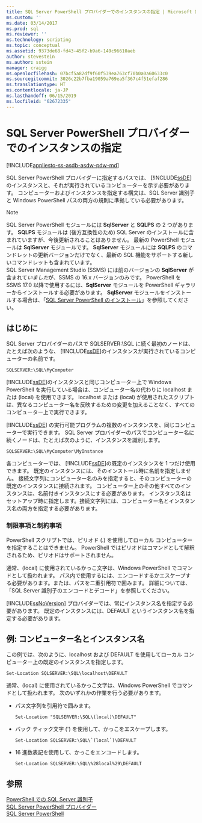 ```yaml
---
title: SQL Server PowerShell プロバイダーでのインスタンスの指定 | Microsoft Docs
ms.custom: ''
ms.date: 03/14/2017
ms.prod: sql
ms.reviewer: ''
ms.technology: scripting
ms.topic: conceptual
ms.assetid: 9373de68-fd43-45f2-b9a6-149c96610aeb
author: stevestein
ms.author: sstein
manager: craigg
ms.openlocfilehash: 07bcf5a82df9f60f539ea763cf70b0a0a60633c0
ms.sourcegitcommit: 3026c22b7fba19059a769ea5f367c4f51efaf286
ms.translationtype: HT
ms.contentlocale: ja-JP
ms.lasthandoff: 06/15/2019
ms.locfileid: "62672335"
---
```

# <a name="specify-instances-in-the-sql-server-powershell-provider"></a>SQL Server PowerShell プロバイダーでのインスタンスの指定
[!INCLUDE[appliesto-ss-asdb-asdw-pdw-md](../includes/appliesto-ss-asdb-asdw-pdw-md.md)]

SQL Server PowerShell プロバイダーに指定するパスでは、 [!INCLUDE[ssDE](../includes/ssde-md.md)] のインスタンスと、それが実行されているコンピューターを示す必要があります。 コンピューターおよびインスタンスを指定する構文は、SQL Server 識別子と Windows PowerShell パスの両方の規則に準拠している必要があります。  
  
> [!NOTE]
> SQL Server PowerShell モジュールには **SqlServer** と **SQLPS** の 2 つがあります。 **SQLPS** モジュールは (後方互換性のため) SQL Server のインストールに含まれていますが、今後更新されることはありません。 最新の PowerShell モジュールは **SqlServer** モジュールです。 **SqlServer** モジュールには **SQLPS** のコマンドレットの更新バージョンだけでなく、最新の SQL 機能をサポートする新しいコマンドレットも含まれています。  
> SQL Server Management Studio (SSMS) には前のバージョンの **SqlServer** が含まれて*いました*が、SSMS の 16.x バージョンのみです。 PowerShell を SSMS 17.0 以降で使用するには、**SqlServer** モジュールを PowerShell ギャラリーからインストールする必要があります。
> **SqlServer** モジュールをインストールする場合は、「[SQL Server PowerShell のインストール](download-sql-server-ps-module.md)」を参照してください。
  
  
## <a name="before-you-begin"></a>はじめに  
 SQL Server プロバイダーのパスで SQLSERVER:\SQL に続く最初のノードは、たとえば次のような、 [!INCLUDE[ssDE](../includes/ssde-md.md)]のインスタンスが実行されているコンピューターの名前です。  
  
```  
SQLSERVER:\SQL\MyComputer  
```  
  
 [!INCLUDE[ssDE](../includes/ssde-md.md)]のインスタンスと同じコンピューター上で Windows PowerShell を実行している場合は、コンピューター名の代わりに localhost または (local) を使用できます。 localhost または (local) が使用されたスクリプトは、異なるコンピューター名を反映するための変更を加えることなく、すべてのコンピューター上で実行できます。  
  
 [!INCLUDE[ssDE](../includes/ssde-md.md)] の実行可能プログラムの複数のインスタンスを、同じコンピューターで実行できます。 SQL Server プロバイダーのパスでコンピューター名に続くノードは、たとえば次のように、インスタンスを識別します。  
  
```  
SQLSERVER:\SQL\MyComputer\MyInstance  
```  
  
 各コンピューターでは、 [!INCLUDE[ssDE](../includes/ssde-md.md)]の既定のインスタンスを 1 つだけ使用できます。 既定のインスタンスには、そのインストール時に名前を指定しません。 接続文字列にコンピューター名のみを指定すると、そのコンピューターの既定のインスタンスに接続されます。 コンピューター上のその他すべてのインスタンスは、名前付きインスタンスにする必要があります。 インスタンス名はセットアップ時に指定します。接続文字列には、コンピューター名とインスタンス名の両方を指定する必要があります。  
  
###  <a name="LimitationsRestrictions"></a> 制限事項と制約事項  
 PowerShell スクリプトでは、ピリオド (.) を使用してローカル コンピューターを指定することはできません。 PowerShell ではピリオドはコマンドとして解釈されるため、ピリオドはサポートされません。  
  
 通常、(local) に使用されているかっこ文字は、Windows PowerShell でコマンドとして扱われます。 パス内で使用するには、エンコードするかエスケープする必要があります。または、パスを二重引用符で囲みます。 詳細については、「SQL Server 識別子のエンコードとデコード」を参照してください。  
  
 [!INCLUDE[ssNoVersion](../includes/ssnoversion-md.md)] プロバイダーでは、常にインスタンス名を指定する必要があります。 既定のインスタンスには、DEFAULT というインスタンス名を指定する必要があります。  
  
##  <a name="Examples"></a> 例: コンピューター名とインスタンス名  
 この例では、次のように、localhost および DEFAULT を使用してローカル コンピューター上の既定のインスタンスを指定します。  
  
```  
Set-Location SQLSERVER:\SQL\localhost\DEFAULT   
```  
  
 通常、(local) に使用されているかっこ文字は、Windows PowerShell でコマンドとして扱われます。 次のいずれかの作業を行う必要があります。  
  
-   パス文字列を引用符で囲みます。  
  
    ```  
    Set-Location "SQLSERVER:\SQL\(local)\DEFAULT"  
    ```  
  
-   バック ティック文字 (') を使用して、かっこをエスケープします。  
  
    ```  
    Set-Location SQLSERVER:\SQL\`(local`)\DEFAULT  
    ```  
  
-   16 進数表記を使用して、かっこをエンコードします。  
  
    ```  
    Set-Location SQLSERVER:\SQL\%28local%29\DEFAULT  
    ```  
  
## <a name="see-also"></a>参照  
 [PowerShell での SQL Server 識別子](sql-server-identifiers-in-powershell.md)   
 [SQL Server PowerShell プロバイダー](sql-server-powershell-provider.md)   
 [SQL Server PowerShell](sql-server-powershell.md)  
  
  
